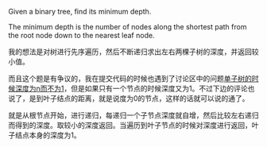 Given a binary tree, find its minimum depth.

The minimum depth is the number of nodes along the shortest path from the root node down to the nearest leaf node.



我的想法是对树进行先序遍历，然后不断递归求出左右两棵子树的深度，并返回较小值。

而且这个题是有争议的，我在提交代码的时候也遇到了讨论区中的问题[单子树的时候深度为n而不为1](https://discuss.leetcode.com/category/119/minimum-depth-of-binary-tree)，但是如果只有一个节点的时候深度又为1。不过下边的评论也说了，是到叶子结点的距离，就是说度为0的节点，这样的话就可以说的通了。

就是从根节点开始，进行递归，每递归一个子节点深度就自增，然后比较左右递归而得到的深度。取较小的深度返回。当遍历到叶子节点的时候对深度进行返回，叶子结点本身的深度为1。

